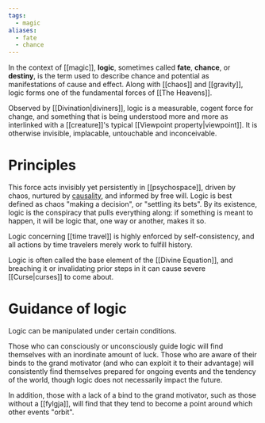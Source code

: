 ```yaml
---
tags:
  - magic
aliases:
  - fate
  - chance
---
```

In the context of [[magic]], **logic**, sometimes called **fate**, **chance**, or **destiny**, is the term used to describe chance and potential as manifestations of cause and effect. Along with [[chaos]] and [[gravity]], logic forms one of the fundamental forces of [[The Heavens]].

Observed by [[Divination|diviners]], logic is a measurable, cogent force for change, and something that is being understood more and more as interlinked with a [[creature]]'s typical [[Viewpoint property|viewpoint]]. It is otherwise invisible, implacable, untouchable and inconceivable.

# Principles

This force acts invisibly yet persistently in [[psychospace]], driven by chaos, nurtured by [causality](https://en.wikipedia.org/wiki/Causality), and informed by free will.  Logic is best defined as chaos "making a decision", or "settling its bets". By its existence, logic is the conspiracy that pulls everything along: if something is meant to happen, it will be logic that, one way or another, makes it so. 

Logic concerning [[time travel]] is highly enforced by self-consistency, and all actions by time travelers merely work to fulfill history.

Logic is often called the base element of the [[Divine Equation]], and breaching it or invalidating prior steps in it can cause severe [[Curse|curses]] to come about. 

# Guidance of logic
Logic can be manipulated under certain conditions.

Those who can consciously or unconsciously guide logic will find themselves with an inordinate amount of luck. Those who are aware of their binds to the grand motivator (and who can exploit it to their advantage) will consistently find themselves prepared for ongoing events and the tendency of the world, though logic does not necessarily impact the future. 

In addition, those with a lack of a bind to the grand motivator, such as those without a [[fylgja]], will find that they tend to become a point around which other events "orbit".